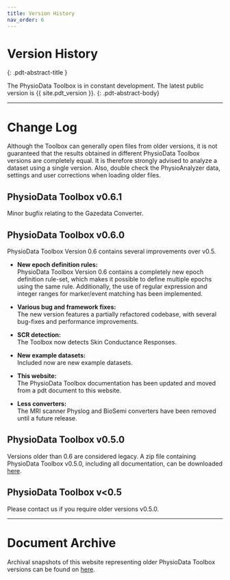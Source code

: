 ```yaml
---
title: Version History
nav_order: 6
---
```


# Version History
{: .pdt-abstract-title }

The PhysioData Toolbox is in constant development. The latest public version is {{ site.pdt_version }}.
{: .pdt-abstract-body}

---

# Change Log #
Although the Toolbox can generally open files from older versions, it is not guaranteed that the results obtained in different PhysioData Toolbox versions are completely equal. It is therefore strongly advised to analyze a dataset using a single version. Also, double check the PhysioAnalyzer data, settings and user corrections when loading older files.

## PhysioData Toolbox v0.6.1
Minor bugfix relating to the Gazedata Converter.

## PhysioData Toolbox v0.6.0
PhysioData Toolbox Version 0.6 contains several improvements over v0.5.

 - **New epoch definition rules:**  
    PhysioData Toolbox Version 0.6 contains a completely new epoch definition rule-set, which makes it possible to define multiple epochs using the same rule. Additionally, the use of regular expression and integer ranges for marker/event matching has been implemented.

 - **Various bug and framework fixes:**  
    The new version features a partially refactored codebase, with several bug-fixes and performance improvements.

 - **SCR detection:**  
    The Toolbox now detects Skin Conductance Responses.

 - **New example datasets:**  
    Included now are new example datasets.

 - **This website:**  
    The PhysioData Toolbox documentation has been updated and moved from a pdt document to this website.

 - **Less converters:**  
    The MRI scanner Physlog and BioSemi converters have been removed until a future release.

## PhysioData Toolbox v0.5.0 ## 
Versions older than 0.6 are considered legacy. A zip file containing PhysioData Toolbox v0.5.0, including all documentation, can be downloaded [here](https://surfdrive.surf.nl/files/index.php/s/V4d5vPp976TlXuk/download). 

## PhysioData Toolbox v<0.5
Please contact us if you require older versions v0.5.0.

---

# Document Archive #
Archival snapshots of this website representing older PhysioData Toolbox versions can be found on [here](./doc-versions.html).

